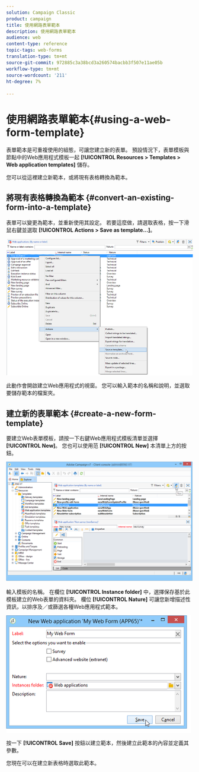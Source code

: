 ```yaml
---
solution: Campaign Classic
product: campaign
title: 使用網路表單範本
description: 使用網路表單範本
audience: web
content-type: reference
topic-tags: web-forms
translation-type: tm+mt
source-git-commit: 972885c3a38bcd3a260574bacbb3f507e11ae05b
workflow-type: tm+mt
source-wordcount: '211'
ht-degree: 7%

---
```



# 使用網路表單範本{#using-a-web-form-template}

表單範本是可重複使用的組態，可讓您建立新的表單。 預設情況下，表單模板與節點中的Web應用程式模板一起 **[!UICONTROL Resources > Templates > Web application templates]** 儲存。

您可以從這裡建立新範本，或將現有表格轉換為範本。

## 將現有表格轉換為範本 {#convert-an-existing-form-into-a-template}

表單可以變更為範本，並重新使用其設定。 若要這麼做，請選取表格，按一下滑鼠右鍵並選取 **[!UICONTROL Actions > Save as template...]**。

![](assets/s_ncs_admin_survey_saveastemplate.png)

此動作會開啟建立Web應用程式的視窗。 您可以輸入範本的名稱和說明，並選取要儲存範本的檔案夾。

## 建立新的表單範本 {#create-a-new-form-template}

要建立Web表單模板，請按一下右鍵Web應用程式模板清單並選擇 **[!UICONTROL New]**。 您也可以使用范 **[!UICONTROL New]** 本清單上方的按鈕。

![](assets/s_ncs_admin_survey_createtemplate.png)

輸入模板的名稱。 在欄位 **[!UICONTROL Instance folder]** 中，選擇保存基於此模板建立的Web表單的資料夾。 欄位 **[!UICONTROL Nature]** 可讓您新增描述性資訊，以排序及／或篩選各種Web應用程式範本。

![](assets/s_ncs_admin_survey_createtemplate_details.png)

按一下 **[!UICONTROL Save]** 按鈕以建立範本，然後建立此範本的內容並定義其參數。

您現在可以在建立新表格時選取此範本。
